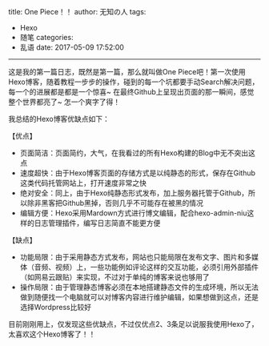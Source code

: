 title: One Piece！！
author: 无知の人
tags:
  - Hexo
  - 随笔
categories:
  - 乱语
date: 2017-05-09 17:52:00
---
这是我的第一篇日志，既然是第一篇，那么就叫做One Piece吧！第一次使用Hexo博客，随着教程一步步的操作，碰到的每一个坑都要手动Search解决问题，每一个的进展都是都是一个惊喜~ 在最终Github上呈现出页面的那一瞬间，感觉整个世界都亮了~ 怎一个爽字了得！

我总结的Hexo博客优缺点如下：

【优点】

* 页面简洁：页面简约，大气，在我看过的所有Hexo构建的Blog中无不突出这点
* 速度超快：由于Hexo博客页面的存储方式是以纯静态的形式，保存在Github这类代码托管网站上，打开速度非常之快
* 绝对安全：同上，由于Hexo纯静态形式发布，加上服务器托管于Github，所以除非黑客把Github黑掉，否则几乎不可能存在被黑的情况
* 编辑方便：Hexo采用Mardown方式进行博文编辑，配合hexo-admin-niu这样的日志管理插件，编写日志简直不能更方便

【缺点】

* 功能局限：由于采用静态方式发布，网站也只能局限在发布文字、图片和多媒体（音频、视频）上，一些功能例如评论这样的交互功能，必须引用外部插件（如网易云跟贴）来实现，不过对于单纯的博客来说也够用了
* 操作局限：由于管理静态博客必须在本地搭建静态文件的生成环境，所以无法做到随便找一个电脑就可以对博客内容进行维护编辑，如果想做到这点，还是选择Wordpress比较好

目前刚刚用上，仅发现这些优缺点，不过仅优点2、3条足以说服我使用Hexo了，太喜欢这个Hexo博客了！！